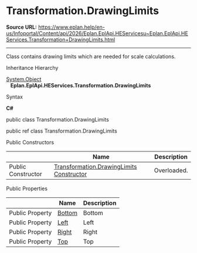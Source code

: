 # Transformation.DrawingLimits

**Source URL:** https://www.eplan.help/en-us/Infoportal/Content/api/2026/Eplan.EplApi.HEServicesu~Eplan.EplApi.HEServices.Transformation+DrawingLimits.html

---

Class contains drawing limits which are needed for scale calculations.

Inheritance Hierarchy

[System.Object](#)  
   **Eplan.EplApi.HEServices.Transformation.DrawingLimits**

Syntax

**C#**



public class Transformation.DrawingLimits

public ref class Transformation.DrawingLimits

Public Constructors

|  | Name | Description |
| --- | --- | --- |
| Public Constructor | [Transformation.DrawingLimits Constructor](Eplan.EplApi.HEServicesu~Eplan.EplApi.HEServices.Transformation+DrawingLimits~_ctor.html) | Overloaded. |



Public Properties

|  | Name | Description |
| --- | --- | --- |
| Public Property | [Bottom](Eplan.EplApi.HEServicesu~Eplan.EplApi.HEServices.Transformation+DrawingLimits~Bottom.html) | Bottom |
| Public Property | [Left](Eplan.EplApi.HEServicesu~Eplan.EplApi.HEServices.Transformation+DrawingLimits~Left.html) | Left |
| Public Property | [Right](Eplan.EplApi.HEServicesu~Eplan.EplApi.HEServices.Transformation+DrawingLimits~Right.html) | Right |
| Public Property | [Top](Eplan.EplApi.HEServicesu~Eplan.EplApi.HEServices.Transformation+DrawingLimits~Top.html) | Top |


